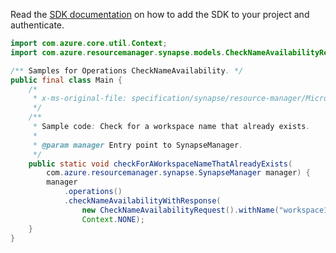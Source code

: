 Read the [SDK documentation](https://github.com/Azure/azure-sdk-for-java/blob/azure-resourcemanager-synapse_1.0.0-beta.5/sdk/synapse/azure-resourcemanager-synapse/README.md) on how to add the SDK to your project and authenticate.

```java
import com.azure.core.util.Context;
import com.azure.resourcemanager.synapse.models.CheckNameAvailabilityRequest;

/** Samples for Operations CheckNameAvailability. */
public final class Main {
    /*
     * x-ms-original-file: specification/synapse/resource-manager/Microsoft.Synapse/stable/2021-06-01/examples/CheckNameAvailabilityWorkspaceAlreadyExists.json
     */
    /**
     * Sample code: Check for a workspace name that already exists.
     *
     * @param manager Entry point to SynapseManager.
     */
    public static void checkForAWorkspaceNameThatAlreadyExists(
        com.azure.resourcemanager.synapse.SynapseManager manager) {
        manager
            .operations()
            .checkNameAvailabilityWithResponse(
                new CheckNameAvailabilityRequest().withName("workspace1").withType("Microsoft.Synapse/workspaces"),
                Context.NONE);
    }
}
```
